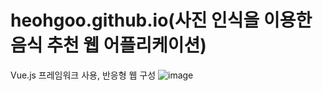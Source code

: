 # heohgoo.github.io(사진 인식을 이용한 음식 추천 웹 어플리케이션)

Vue.js 프레임워크 사용, 반응형 웹 구성
![image](https://user-images.githubusercontent.com/95553132/212215384-8680e59f-d066-4072-be40-e4791b696321.png)
